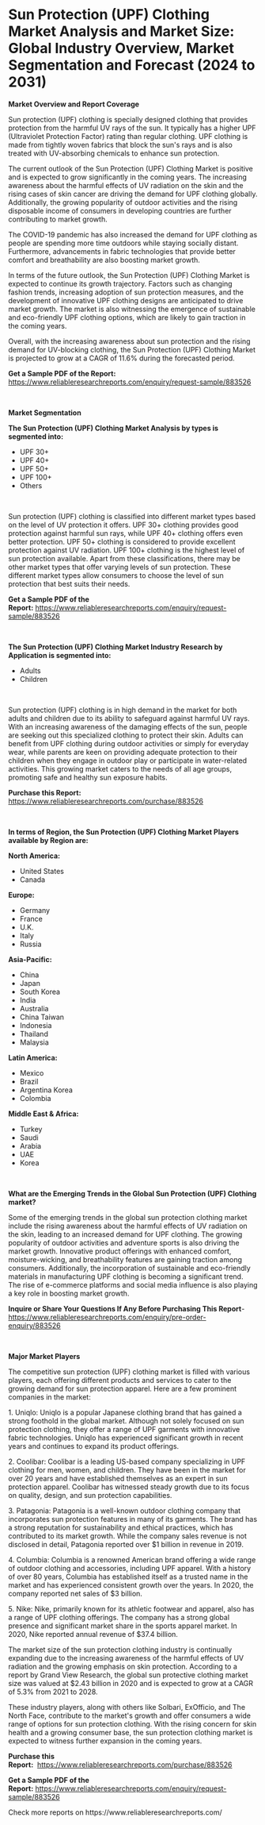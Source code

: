<p><h1>Sun Protection (UPF) Clothing Market Analysis and Market Size: Global Industry Overview, Market Segmentation and Forecast (2024 to 2031)</h1></p><p><strong>Market Overview and Report Coverage</strong></p>
<p><p>Sun protection (UPF) clothing is specially designed clothing that provides protection from the harmful UV rays of the sun. It typically has a higher UPF (Ultraviolet Protection Factor) rating than regular clothing. UPF clothing is made from tightly woven fabrics that block the sun's rays and is also treated with UV-absorbing chemicals to enhance sun protection.</p><p>The current outlook of the Sun Protection (UPF) Clothing Market is positive and is expected to grow significantly in the coming years. The increasing awareness about the harmful effects of UV radiation on the skin and the rising cases of skin cancer are driving the demand for UPF clothing globally. Additionally, the growing popularity of outdoor activities and the rising disposable income of consumers in developing countries are further contributing to market growth.</p><p>The COVID-19 pandemic has also increased the demand for UPF clothing as people are spending more time outdoors while staying socially distant. Furthermore, advancements in fabric technologies that provide better comfort and breathability are also boosting market growth.</p><p>In terms of the future outlook, the Sun Protection (UPF) Clothing Market is expected to continue its growth trajectory. Factors such as changing fashion trends, increasing adoption of sun protection measures, and the development of innovative UPF clothing designs are anticipated to drive market growth. The market is also witnessing the emergence of sustainable and eco-friendly UPF clothing options, which are likely to gain traction in the coming years.</p><p>Overall, with the increasing awareness about sun protection and the rising demand for UV-blocking clothing, the Sun Protection (UPF) Clothing Market is projected to grow at a CAGR of 11.6% during the forecasted period.</p></p>
<p><strong>Get a Sample PDF of the Report:</strong> <a href="https://www.reliableresearchreports.com/enquiry/request-sample/883526">https://www.reliableresearchreports.com/enquiry/request-sample/883526</a></p>
<p>&nbsp;</p>
<p><strong>Market Segmentation</strong></p>
<p><strong>The Sun Protection (UPF) Clothing Market Analysis by types is segmented into:</strong></p>
<p><ul><li>UPF 30+</li><li>UPF 40+</li><li>UPF 50+</li><li>UPF 100+</li><li>Others</li></ul></p>
<p>&nbsp;</p>
<p><p>Sun protection (UPF) clothing is classified into different market types based on the level of UV protection it offers. UPF 30+ clothing provides good protection against harmful sun rays, while UPF 40+ clothing offers even better protection. UPF 50+ clothing is considered to provide excellent protection against UV radiation. UPF 100+ clothing is the highest level of sun protection available. Apart from these classifications, there may be other market types that offer varying levels of sun protection. These different market types allow consumers to choose the level of sun protection that best suits their needs.</p></p>
<p><strong>Get a Sample PDF of the Report:</strong>&nbsp;<a href="https://www.reliableresearchreports.com/enquiry/request-sample/883526">https://www.reliableresearchreports.com/enquiry/request-sample/883526</a></p>
<p>&nbsp;</p>
<p><strong>The Sun Protection (UPF) Clothing Market Industry Research by Application is segmented into:</strong></p>
<p><ul><li>Adults</li><li>Children</li></ul></p>
<p>&nbsp;</p>
<p><p>Sun protection (UPF) clothing is in high demand in the market for both adults and children due to its ability to safeguard against harmful UV rays. With an increasing awareness of the damaging effects of the sun, people are seeking out this specialized clothing to protect their skin. Adults can benefit from UPF clothing during outdoor activities or simply for everyday wear, while parents are keen on providing adequate protection to their children when they engage in outdoor play or participate in water-related activities. This growing market caters to the needs of all age groups, promoting safe and healthy sun exposure habits.</p></p>
<p><strong>Purchase this Report:</strong>&nbsp; <a href="https://www.reliableresearchreports.com/purchase/883526">https://www.reliableresearchreports.com/purchase/883526</a></p>
<p>&nbsp;</p>
<p><strong>In terms of Region, the Sun Protection (UPF) Clothing Market Players available by Region are:</strong></p>
<p>
    <p> <strong> North America: </strong>
        <ul>
            <li>United States</li>
            <li>Canada</li>
        </ul>
        </p> 
    <p> <strong> Europe: </strong>
        <ul>
            <li>Germany</li>
            <li>France</li>
            <li>U.K.</li>
            <li>Italy</li>
            <li>Russia</li>
        </ul>
        </p> 
    <p> <strong> Asia-Pacific: </strong>
        <ul>
            <li>China</li>
            <li>Japan</li>
            <li>South Korea</li>
            <li>India</li>
            <li>Australia</li>
            <li>China Taiwan</li>
            <li>Indonesia</li>
            <li>Thailand</li>
            <li>Malaysia</li>
        </ul>
        </p> 
    <p> <strong> Latin America: </strong>
        <ul>
            <li>Mexico</li>
            <li>Brazil</li>
            <li>Argentina Korea</li>
            <li>Colombia</li>
        </ul>
        </p> 
    <p> <strong> Middle East & Africa: </strong>
        <ul>
            <li>Turkey</li>
            <li>Saudi</li>
            <li>Arabia</li>
            <li>UAE</li>
            <li>Korea</li>
        </ul>
    </p>
    </p>
<p>&nbsp;</p>
<p><strong>What are the Emerging Trends in the Global Sun Protection (UPF) Clothing market?</strong></p>
<p><p>Some of the emerging trends in the global sun protection clothing market include the rising awareness about the harmful effects of UV radiation on the skin, leading to an increased demand for UPF clothing. The growing popularity of outdoor activities and adventure sports is also driving the market growth. Innovative product offerings with enhanced comfort, moisture-wicking, and breathability features are gaining traction among consumers. Additionally, the incorporation of sustainable and eco-friendly materials in manufacturing UPF clothing is becoming a significant trend. The rise of e-commerce platforms and social media influence is also playing a key role in boosting market growth.</p></p>
<p><strong>Inquire or Share Your Questions If Any Before Purchasing This Report</strong>- <a href="https://www.reliableresearchreports.com/enquiry/pre-order-enquiry/883526">https://www.reliableresearchreports.com/enquiry/pre-order-enquiry/883526</a></p>
<p>&nbsp;</p>
<p><strong>Major Market Players</strong></p>
<p><p>The competitive sun protection (UPF) clothing market is filled with various players, each offering different products and services to cater to the growing demand for sun protection apparel. Here are a few prominent companies in the market:</p><p>1. Uniqlo: Uniqlo is a popular Japanese clothing brand that has gained a strong foothold in the global market. Although not solely focused on sun protection clothing, they offer a range of UPF garments with innovative fabric technologies. Uniqlo has experienced significant growth in recent years and continues to expand its product offerings.</p><p>2. Coolibar: Coolibar is a leading US-based company specializing in UPF clothing for men, women, and children. They have been in the market for over 20 years and have established themselves as an expert in sun protection apparel. Coolibar has witnessed steady growth due to its focus on quality, design, and sun protection capabilities.</p><p>3. Patagonia: Patagonia is a well-known outdoor clothing company that incorporates sun protection features in many of its garments. The brand has a strong reputation for sustainability and ethical practices, which has contributed to its market growth. While the company sales revenue is not disclosed in detail, Patagonia reported over $1 billion in revenue in 2019.</p><p>4. Columbia: Columbia is a renowned American brand offering a wide range of outdoor clothing and accessories, including UPF apparel. With a history of over 80 years, Columbia has established itself as a trusted name in the market and has experienced consistent growth over the years. In 2020, the company reported net sales of $3 billion.</p><p>5. Nike: Nike, primarily known for its athletic footwear and apparel, also has a range of UPF clothing offerings. The company has a strong global presence and significant market share in the sports apparel market. In 2020, Nike reported annual revenue of $37.4 billion.</p><p>The market size of the sun protection clothing industry is continually expanding due to the increasing awareness of the harmful effects of UV radiation and the growing emphasis on skin protection. According to a report by Grand View Research, the global sun protective clothing market size was valued at $2.43 billion in 2020 and is expected to grow at a CAGR of 5.3% from 2021 to 2028.</p><p>These industry players, along with others like Solbari, ExOfficio, and The North Face, contribute to the market's growth and offer consumers a wide range of options for sun protection clothing. With the rising concern for skin health and a growing consumer base, the sun protection clothing market is expected to witness further expansion in the coming years.</p></p>
<p><strong>Purchase this Report:</strong>&nbsp;&nbsp;<a href="https://www.reliableresearchreports.com/purchase/883526">https://www.reliableresearchreports.com/purchase/883526</a></p>
<p></p>
<p><strong>Get a Sample PDF of the Report:</strong>&nbsp;<a href="https://www.reliableresearchreports.com/enquiry/request-sample/883526">https://www.reliableresearchreports.com/enquiry/request-sample/883526</a></p>
<p>Check more reports on https://www.reliableresearchreports.com/</p>